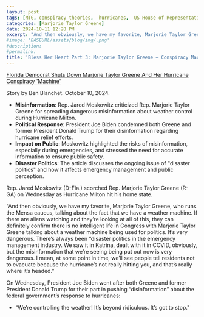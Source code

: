 ```yaml
---
layout: post
tags: [MTG, conspiracy theories,  hurricanes,  US House of Representatives]
categories: [Marjorie Taylor Greene]
date: 2024-10-11 12:28 PM
excerpt: "And then obviously, we have my favorite, Marjorie Taylor Greene, who runs the Mensa caucus, talking about the fact that we have a weather machine. You know, if there are aliens watching and they’re looking at all of this, they can definitely confirm there is no intelligent life in Congress with Marjorie Taylor Greene talking about a weather machine being used for politics. It’s very dangerous. – Rep. Jared Moskowitz (D-FL) and former director of FL EMD"
#image: 'BASEURL/assets/blog/img/.png'
#description:
#permalink:
title: 'Bless Her Heart Part 3: Marjorie Taylor Greene — Conspiracy Machine'
---
```



[Florida Democrat Shuts Down Marjorie Taylor Greene And Her Hurricane Conspiracy 'Machine'](https://www.huffpost.com/entry/jared-moskowitz-marjorie-taylor-greene-hurricane-conspiracy_n_6706df96e4b0c34b3eb98ea9)

Story by Ben Blanchet. October 10, 2024.



- **Misinformation**: Rep. Jared Moskowitz criticized Rep. Marjorie Taylor Greene for spreading dangerous misinformation about weather control during Hurricane Milton.
- **Political Response**: President Joe Biden condemned both Greene and former President Donald Trump for their disinformation regarding hurricane relief efforts.
- **Impact on Public**: Moskowitz highlighted the risks of misinformation, especially during emergencies, and stressed the need for accurate information to ensure public safety.
- **Disaster Politics**: The article discusses the ongoing issue of "disaster politics" and how it affects emergency management and public perception.

Rep. Jared Moskowitz (D-Fla.) scorched Rep. Marjorie Taylor Greene (R-GA) on Wednesday as Hurricane Milton hit his home state.

“And then obviously, we have my favorite, Marjorie Taylor Greene, who runs the Mensa caucus, talking about the fact that we have a weather machine. If there are aliens watching and they’re looking at all of this, they can definitely confirm there is no intelligent life in Congress with Marjorie Taylor Greene talking about a weather machine being used for politics. It’s very dangerous. There’s always been “disaster politics in the emergency management industry. We saw it in Katrina, dealt with it in COVID, obviously, but the misinformation that we’re seeing being put out now is very dangerous. I mean, at some point in time, we’ll see people tell residents not to evacuate because the hurricane’s not really hitting you, and that’s really where it’s headed.” 

On Wednesday, President Joe Biden went after both Greene and former President Donald Trump for their part in pushing “disinformation” about the federal government’s response to hurricanes:

- “We’re controlling the weather! It’s beyond ridiculous. It’s got to stop."

